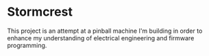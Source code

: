Stormcrest
==========

This project is an attempt at a pinball machine I'm building in order to enhance my understanding of electrical engineering and firmware programming.
